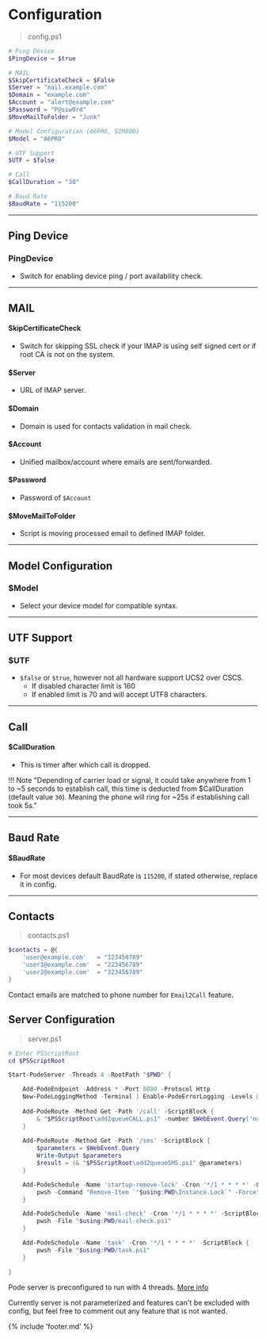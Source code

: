 ﻿# Configuration

> config.ps1
```powershell
# Ping Device
$PingDevice = $true

# MAIL
$SkipCertificateCheck = $False
$Server = "mail.example.com"
$Domain = "example.com"
$Account = "alert@example.com"
$Password = "P@ssw0rd"
$MoveMailToFolder = "Junk"

# Model Configuration (A6PRO, SIM800) 
$Model = "A6PRO"

# UTF Support
$UTF = $false

# Call
$CallDuration = "30"

# Baud Rate
$BaudRate = "115200"

```
___

## Ping Device

### PingDevice
- Switch for enabling device ping / port availability check.

___

## MAIL

#### SkipCertificateCheck

- Switch for skipping SSL check if your IMAP is using self signed cert or if root CA is not on the system.

#### $Server

- URL of IMAP server.

#### $Domain

- Domain is used for contacts validation in mail check.

#### $Account

- Unified mailbox/account where emails are sent/forwarded.

#### $Password

- Password of `$Account`

#### $MoveMailToFolder

- Script is moving processed email to defined IMAP folder.

___

## Model Configuration

### $Model

- Select your device model for compatible syntax.
___

## UTF Support

### $UTF

- `$false` or `$true`, however not all hardware support UCS2 over CSCS.
  - If disabled character limit is 160 
  - If enabled limit is 70 and will accept UTF8 characters.
___

## Call

#### $CallDuration 

- This is timer after which call is dropped. 

!!! Note "Depending of carrier load or signal, it could take anywhere from 1 to ~5 seconds to establish call, this time is deducted from $CallDuration (default value `30`). Meaning the phone will ring for ~25s if establishing call took 5s." 

___


## Baud Rate

#### $BaudRate

- For most devices default BaudRate is `115200`, if stated otherwise, replace it in config.

___

## Contacts

> contacts.ps1
```powershell
$contacts = @{ 
    'user@example.com'   = "123456789"
    'user1@example.com'  = "223456789"
    'user2@example.com'  = "323456789"
}
```
Contact emails are matched to phone number for `Email2Call` feature.

## Server Configuration

> server.ps1
```powershell
# Enter PSScriptRoot
cd $PSScriptRoot

Start-PodeServer -Threads 4 -RootPath "$PWD" {

    Add-PodeEndpoint -Address * -Port 8080 -Protocol Http 
    New-PodeLoggingMethod -Terminal | Enable-PodeErrorLogging -Levels @("Error", "Warning")
    
    Add-PodeRoute -Method Get -Path '/call' -ScriptBlock {
        & "$PSScriptRoot\add2queueCALL.ps1" -number $WebEvent.Query['number']
    }
 
    Add-PodeRoute -Method Get -Path '/sms' -ScriptBlock {
        $parameters = $WebEvent.Query
        Write-Output $parameters
        $result = (& "$PSScriptRoot\add2queueSMS.ps1" @parameters)
    }

    Add-PodeSchedule -Name 'startup-remove-lock' -Cron '*/1 * * * *' -Limit 1 -ScriptBlock {
        pwsh -Command "Remove-Item `"$using:PWD\Instance.Lock`" -Force"
    }

    Add-PodeSchedule -Name 'mail-check' -Cron '*/1 * * * *' -ScriptBlock {
        pwsh -File "$using:PWD/mail-check.ps1"
    }

    Add-PodeSchedule -Name 'task' -Cron '*/1 * * * *' -ScriptBlock {
        pwsh -File "$using:PWD/task.ps1"
    }

}
```

Pode server is preconfigured to run with 4 threads. [More info](https://pode.readthedocs.io/en/stable/Tutorials/Threading/ServerThreads/)

Currently server is not parameterized and features can't be excluded with config, but feel free to comment out any feature that is not wanted.

{% include 'footer.md' %}